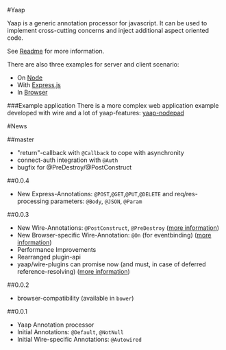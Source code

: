 #Yaap

Yaap is a generic annotation processor for javascript. It can be used to implement cross-cutting concerns and inject additional aspect oriented code.

See [Readme](yaap) for more information.


There are also three examples for server and client scenario:

* On [Node](node-example)
* With [Express.js](express-example)
* In [Browser](browser-example)

###Example application
There is a more complex web application example developed with wire and a lot of yaap-features: [yaap-nodepad](https://github.com/warmuuh/yaap-nodepad)


#News

##master
* "return"-callback with `@Callback` to cope with asynchronity
* connect-auth integration with `@Auth`
* bugfix for @PreDestroy/@PostConstruct

##0.0.4
* New Express-Annotations: `@POST`,`@GET`,`@PUT`,`@DELETE` and req/res-processing parameters: `@Body`, `@JSON`, `@Param`

##0.0.3
* New Wire-Annotations: `@PostConstruct`, `@PreDestroy` ([more information](yaap/docs/annotation.md))
* New Browser-specific Wire-Annotation: `@On` (for eventbinding) ([more information](yaap/docs/annotation.md))
* Performance Improvements
* Rearranged plugin-api
* yaap/wire-plugins can promise now (and must, in case of deferred reference-resolving) ([more information](yaap/docs/processors.md))


##0.0.2
* browser-compatibility (available in `bower`)

##0.0.1
* Yaap Annotation processor
* Initial Annotations: `@Default`, `@NotNull`
* Initial Wire-specific Annotations: `@Autowired` 
